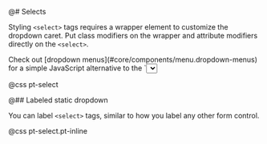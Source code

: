 @# Selects

Styling `<select>` tags requires a wrapper element to customize the dropdown caret. Put class
modifiers on the wrapper and attribute modifiers directly on the `<select>`.

<div class="pt-callout pt-intent-primary pt-icon-info-sign">
    Check out [dropdown menus](#core/components/menu.dropdown-menus) for a simple JavaScript
    alternative to the `<select>` tag.
</div>

@css pt-select

@## Labeled static dropdown

You can label `<select>` tags, similar to how you label any other form control.

@css pt-select.pt-inline
